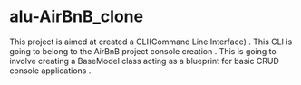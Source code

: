 # alu-AirBnB_clone
This project is aimed at created a CLI(Command Line Interface) . 
This CLI is going to belong to the AirBnB project console creation . This is going to involve creating a BaseModel class acting as a blueprint for basic CRUD console applications . 
